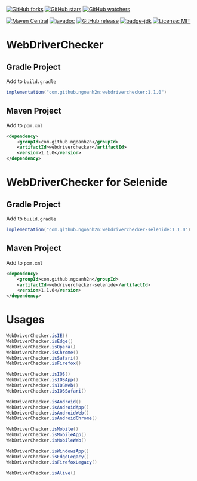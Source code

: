 [![GitHub forks](https://img.shields.io/github/forks/ngoanh2n/webdriverchecker.svg?style=social&label=Fork&maxAge=2592000)](https://github.com/ngoanh2n/webdriverchecker/network/members/)
[![GitHub stars](https://img.shields.io/github/stars/ngoanh2n/webdriverchecker.svg?style=social&label=Star&maxAge=2592000)](https://github.com/ngoanh2n/webdriverchecker/stargazers/)
[![GitHub watchers](https://img.shields.io/github/watchers/ngoanh2n/webdriverchecker.svg?style=social&label=Watch&maxAge=2592000)](https://github.com/ngoanh2n/webdriverchecker/watchers/)

[![Maven Central](https://maven-badges.herokuapp.com/maven-central/com.github.ngoanh2n/webdriverchecker/badge.svg)](https://maven-badges.herokuapp.com/maven-central/com.github.ngoanh2n/webdriverchecker)
[![javadoc](https://javadoc.io/badge2/com.github.ngoanh2n/webdriverchecker/javadoc.svg)](https://javadoc.io/doc/com.github.ngoanh2n/webdriverchecker)
[![GitHub release](https://img.shields.io/github/release/ngoanh2n/webdriverchecker.svg)](https://github.com/ngoanh2n/webdriverchecker/releases/)
[![badge-jdk](https://img.shields.io/badge/jdk-8-blue.svg)](http://www.oracle.com/technetwork/java/javase/downloads/index.html)
[![License: MIT](https://img.shields.io/badge/License-MIT-blueviolet.svg)](https://opensource.org/licenses/MIT)

# WebDriverChecker
## Gradle Project
Add to `build.gradle`
```gradle
implementation("com.github.ngoanh2n:webdriverchecker:1.1.0")
```

## Maven Project
Add to `pom.xml`
```xml
<dependency>
    <groupId>com.github.ngoanh2n</groupId>
    <artifactId>webdriverchecker</artifactId>
    <version>1.1.0</version>
</dependency>
```

# WebDriverChecker for Selenide
## Gradle Project
Add to `build.gradle`
```gradle
implementation("com.github.ngoanh2n:webdriverchecker-selenide:1.1.0")
```

## Maven Project
Add to `pom.xml`
```xml
<dependency>
    <groupId>com.github.ngoanh2n</groupId>
    <artifactId>webdriverchecker-selenide</artifactId>
    <version>1.1.0</version>
</dependency>
```

# Usages
```java
WebDriverChecker.isIE()
WebDriverChecker.isEdge()
WebDriverChecker.isOpera()
WebDriverChecker.isChrome()
WebDriverChecker.isSafari()
WebDriverChecker.isFirefox()

WebDriverChecker.isIOS()
WebDriverChecker.isIOSApp()
WebDriverChecker.isIOSWeb()
WebDriverChecker.isIOSSafari()

WebDriverChecker.isAndroid()
WebDriverChecker.isAndroidApp()
WebDriverChecker.isAndroidWeb()
WebDriverChecker.isAndroidChrome()

WebDriverChecker.isMobile()
WebDriverChecker.isMobileApp()
WebDriverChecker.isMobileWeb()

WebDriverChecker.isWindowsApp()
WebDriverChecker.isEdgeLegacy()
WebDriverChecker.isFirefoxLegacy()

WebDriverChecker.isAlive()
```
